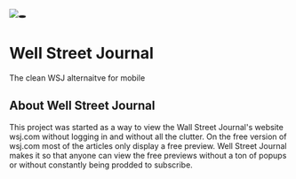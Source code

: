 ![🕳️](https://patrick-ring-motive.github.io/wellStreetJournal/alt/ico/icons8-water-well-96.png)
# Well Street Journal
The clean WSJ alternaitve for mobile 

## About Well Street Journal
This project was started as a way to view the Wall Street Journal's website wsj.com without logging in and without all the clutter. On the free version of wsj.com most of the articles only display a free preview. Well Street Journal makes it so that anyone can view the free previews without a ton of popups or without constantly being prodded to subscribe.
 
